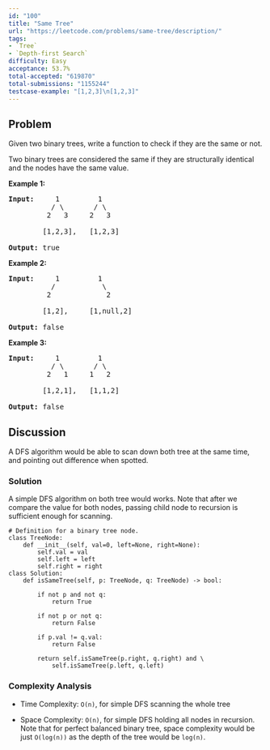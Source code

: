 ```yaml
---
id: "100"
title: "Same Tree"
url: "https://leetcode.com/problems/same-tree/description/"
tags:
- `Tree`
- `Depth-first Search`
difficulty: Easy
acceptance: 53.7%
total-accepted: "619870"
total-submissions: "1155244"
testcase-example: "[1,2,3]\n[1,2,3]"
---
```


## Problem

<p>Given two binary trees, write a function to check if they are the same or not.</p>

<p>Two binary trees are considered the same if they are structurally identical and the nodes have the same value.</p>

<p><strong>Example 1:</strong></p>

<pre>
<strong>Input:</strong>     1         1
          / \       / \
         2   3     2   3

        [1,2,3],   [1,2,3]

<strong>Output:</strong> true
</pre>

<p><strong>Example 2:</strong></p>

<pre>
<strong>Input:</strong>     1         1
          /           \
         2             2

        [1,2],     [1,null,2]

<strong>Output:</strong> false
</pre>

<p><strong>Example 3:</strong></p>

<pre>
<strong>Input:</strong>     1         1
          / \       / \
         2   1     1   2

        [1,2,1],   [1,1,2]

<strong>Output:</strong> false
</pre>

## Discussion

A DFS algorithm would be able to scan down both tree at the same time, and
pointing out difference when spotted.

### Solution

A simple DFS algorithm on both tree would works.
Note that after we compare the value for both nodes, passing child node to
recursion is sufficient enough for scanning.

```py3
# Definition for a binary tree node.
class TreeNode:
    def __init__(self, val=0, left=None, right=None):
        self.val = val
        self.left = left
        self.right = right
class Solution:
    def isSameTree(self, p: TreeNode, q: TreeNode) -> bool:

        if not p and not q:
            return True

        if not p or not q:
            return False

        if p.val != q.val:
            return False

        return self.isSameTree(p.right, q.right) and \
            self.isSameTree(p.left, q.left)
```

### Complexity Analysis

- Time Complexity: `O(n)`, for simple DFS scanning the whole tree

- Space Complexity:  `O(n)`, for simple DFS holding all nodes in recursion.
  Note that for perfect balanced binary tree, space complexity would be just
  `O(log(n))` as the depth of the tree would be `log(n)`.
